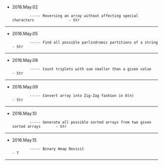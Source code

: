 - 2016.May.02

              ----- Reversing an array without affecting special characters                - Str
---

- 2016.May.05

              ----- Find all possible parlindromic partitions of a string                  - Str
---

- 2016.May.08

              ----- Count triplets with sum smaller than a given value	                   - Str
---

- 2016.May.09

              ----- Convert array into Zig-Zag fashion in O(n)			                   - Str
---

- 2016.May.10

              ----- Generate all possible sorted arrays from two given sorted arrays	   - Str
---

- 2016.May.15

              ----- Binary Heap Revisit	   												   - T
---
